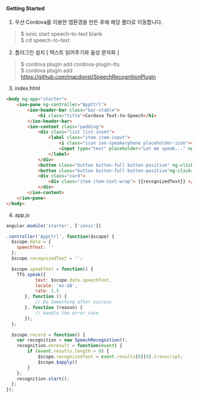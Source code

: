 #### Getting Started
1. 우선 Cordova를 이용한 앱환경을 만든 후에 해당 폴더로 이동합니다.
>$ ionic start speech-to-text blank<br/>
$ cd speech-to-text

2. 플러그인 설치 [ 텍스트 읽어주기와 음성 문자화 ]
>$ cordova plugin add cordova-plugin-tts<br/>
$ cordova plugin add https://github.com/macdonst/SpeechRecognitionPlugin

3. index.html

```html
<body ng-app="starter">
    <ion-pane ng-controller="AppCtrl">
        <ion-header-bar class="bar-stable">
            <h1 class="title">Cordova Text-to-Speech</h1>
        </ion-header-bar>
        <ion-content class="padding">
            <div class="list list-inset">
                <label class="item item-input">
                    <i class="icon ion-speakerphone placeholder-icon"></i>
                    <input type="text" placeholder="Let me speak..." ng-model="data.speechText">
                </label>
            </div>
            <button class="button button-full button-positive" ng-click="speakText()"> Speak! </button>
            <button class="button button-full button-positive"ng-click="record()"> Record </button>
            <div class="card">
                <div class="item item-text-wrap"> {{recognizedText}} </div>
            </div>
        </ion-content>
    </ion-pane>
</body>
```

4. app.js  

~~~javascript
angular.module('starter', ['ionic'])

.controller('AppCtrl', function($scope) {
  $scope.data = {
    speechText: ''
  };
  $scope.recognizedText = '';

  $scope.speakText = function() {
    TTS.speak({
           text: $scope.data.speechText,
           locale: 'en-GB',
           rate: 1.5
       }, function () {
           // Do Something after success
       }, function (reason) {
           // Handle the error case
       });
  };

  $scope.record = function() {
    var recognition = new SpeechRecognition();
    recognition.onresult = function(event) {
        if (event.results.length > 0) {
            $scope.recognizedText = event.results[0][0].transcript;
            $scope.$apply()
        }
    };
    recognition.start();
  };
});
~~~~
